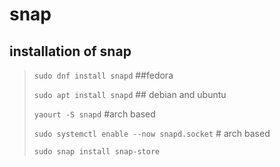 # snap
## installation of snap 
> `sudo dnf install snapd`  ##fedora 
>
> `sudo apt install snapd`   ## debian and ubuntu
> 
> `yaourt -S snapd`  #arch based
>
> `sudo systemctl enable --now snapd.socket` # arch based
>  
> `sudo snap install snap-store`






